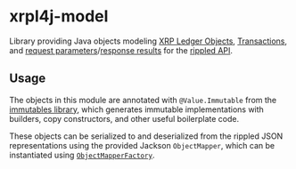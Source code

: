 # xrpl4j-model
Library providing Java objects modeling [XRP Ledger Objects](https://xrpl.org/ledger-data-formats.html), [Transactions](https://xrpl.org/transaction-formats.html), and [request parameters](https://xrpl.org/request-formatting.html)/[response results](https://xrpl.org/response-formatting.html) for the 
[rippled API](https://xrpl.org/public-rippled-methods.html).

## Usage
The objects in this module are annotated with `@Value.Immutable` from the [immutables library](https://immutables.github.io/), which generates immutable implementations with builders, copy constructors, and other useful boilerplate code.

These objects can be serialized to and deserialized from the rippled JSON representations using the provided Jackson `ObjectMapper`, which can be instantiated using [`ObjectMapperFactory`](src/main/java/org/xrpl/xrpl4j/model/jackson/ObjectMapperFactory.java).
